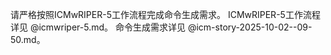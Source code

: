 请严格按照ICMwRIPER-5工作流程完成命令生成需求。
ICMwRIPER-5工作流程详见 @icmwriper-5.md。
命令生成需求详见 @icm-story-2025-10-02--09-50.md。